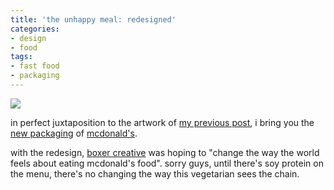 ```yaml
---
title: 'the unhappy meal: redesigned'
categories:
- design
- food
tags:
- fast food
- packaging
---
```


[![](/blog/old-uploads/2008/12/bigmac.jpg)](http://www.thedieline.com/blog/2008/12/mcdonalds-new-p.html)


in perfect juxtaposition to the artwork of [my previous post](http://words.shannonethomas.com/2008/12/14/m-mararians-inky-dreadfuls.html), i bring you the [ new packaging](http://www.thedieline.com/blog/2008/12/mcdonalds-new-p.html) of [mcdonald's](http://www.mcdonalds.com/).

with the redesign, [boxer creative](http://www.boxercreative.co.uk/) was hoping to "change the way the world feels about eating mcdonald's food". sorry guys, until there's soy protein on the menu, there's no changing the way this vegetarian sees the chain.


